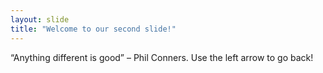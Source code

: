 ```yaml
---
layout: slide
title: "Welcome to our second slide!"
---
```

“Anything different is good” – Phil Conners.
Use the left arrow to go back!

